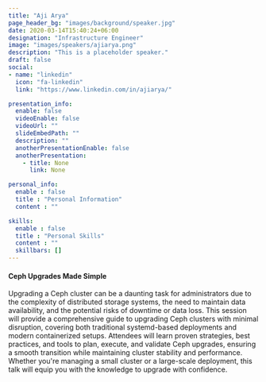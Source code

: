 ```yaml
---
title: "Aji Arya"
page_header_bg: "images/background/speaker.jpg"
date: 2020-03-14T15:40:24+06:00
designation: "Infrastructure Engineer"
image: "images/speakers/ajiarya.png"
description: "This is a placeholder speaker."
draft: false
social:
- name: "linkedin"
  icon: "fa-linkedin"
  link: "https://www.linkedin.com/in/ajiarya/"

presentation_info:
  enable: false
  videoEnable: false
  videoUrl: ""
  slideEmbedPath: ""
  description: ""
  anotherPresentationEnable: false
  anotherPresentation:
    - title: None
      link: None

personal_info:
  enable : false
  title : "Personal Information"
  content : ""

skills:
  enable : false
  title : "Personal Skills"
  content : ""
  skillbars: []
---
```


#### Ceph Upgrades Made Simple

Upgrading a Ceph cluster can be a daunting task for administrators due to the complexity of distributed storage systems, the need to maintain data availability, and the potential risks of downtime or data loss. This session will provide a comprehensive guide to upgrading Ceph clusters with minimal disruption, covering both traditional systemd-based deployments and modern containerized setups. Attendees will learn proven strategies, best practices, and tools to plan, execute, and validate Ceph upgrades, ensuring a smooth transition while maintaining cluster stability and performance. Whether you're managing a small cluster or a large-scale deployment, this talk will equip you with the knowledge to upgrade with confidence.
